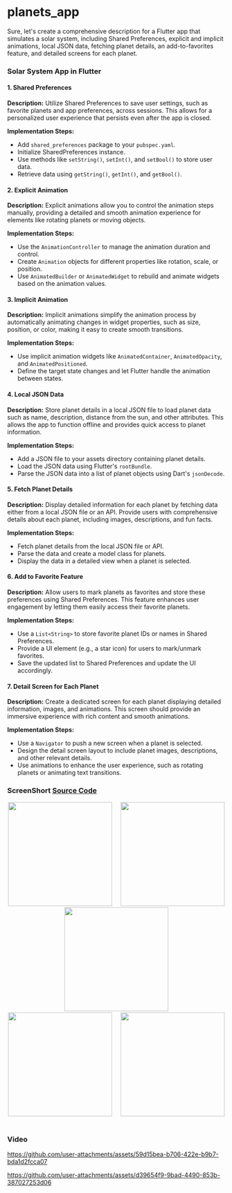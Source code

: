 # planets_app


Sure, let's create a comprehensive description for a Flutter app that simulates a solar system, including Shared Preferences, explicit and implicit animations, local JSON data, fetching planet details, an add-to-favorites feature, and detailed screens for each planet.

### Solar System App in Flutter

#### 1. **Shared Preferences**
**Description:**
Utilize Shared Preferences to save user settings, such as favorite planets and app preferences, across sessions. This allows for a personalized user experience that persists even after the app is closed.

**Implementation Steps:**
- Add `shared_preferences` package to your `pubspec.yaml`.
- Initialize SharedPreferences instance.
- Use methods like `setString()`, `setInt()`, and `setBool()` to store user data.
- Retrieve data using `getString()`, `getInt()`, and `getBool()`.

#### 2. **Explicit Animation**
**Description:**
Explicit animations allow you to control the animation steps manually, providing a detailed and smooth animation experience for elements like rotating planets or moving objects.

**Implementation Steps:**
- Use the `AnimationController` to manage the animation duration and control.
- Create `Animation` objects for different properties like rotation, scale, or position.
- Use `AnimatedBuilder` or `AnimatedWidget` to rebuild and animate widgets based on the animation values.

#### 3. **Implicit Animation**
**Description:**
Implicit animations simplify the animation process by automatically animating changes in widget properties, such as size, position, or color, making it easy to create smooth transitions.

**Implementation Steps:**
- Use implicit animation widgets like `AnimatedContainer`, `AnimatedOpacity`, and `AnimatedPositioned`.
- Define the target state changes and let Flutter handle the animation between states.

#### 4. **Local JSON Data**
**Description:**
Store planet details in a local JSON file to load planet data such as name, description, distance from the sun, and other attributes. This allows the app to function offline and provides quick access to planet information.

**Implementation Steps:**
- Add a JSON file to your assets directory containing planet details.
- Load the JSON data using Flutter's `rootBundle`.
- Parse the JSON data into a list of planet objects using Dart's `jsonDecode`.

#### 5. **Fetch Planet Details**
**Description:**
Display detailed information for each planet by fetching data either from a local JSON file or an API. Provide users with comprehensive details about each planet, including images, descriptions, and fun facts.

**Implementation Steps:**
- Fetch planet details from the local JSON file or API.
- Parse the data and create a model class for planets.
- Display the data in a detailed view when a planet is selected.

#### 6. **Add to Favorite Feature**
**Description:**
Allow users to mark planets as favorites and store these preferences using Shared Preferences. This feature enhances user engagement by letting them easily access their favorite planets.

**Implementation Steps:**
- Use a `List<String>` to store favorite planet IDs or names in Shared Preferences.
- Provide a UI element (e.g., a star icon) for users to mark/unmark favorites.
- Save the updated list to Shared Preferences and update the UI accordingly.

#### 7. **Detail Screen for Each Planet**
**Description:**
Create a dedicated screen for each planet displaying detailed information, images, and animations. This screen should provide an immersive experience with rich content and smooth animations.

**Implementation Steps:**
- Use a `Navigator` to push a new screen when a planet is selected.
- Design the detail screen layout to include planet images, descriptions, and other relevant details.
- Use animations to enhance the user experience, such as rotating planets or animating text transitions.


### ScreenShort [Source Code](https://github.com/Aksharpatel06/planets_app/tree/master/lib)

<p align='center'>
  <img src='https://github.com/user-attachments/assets/8d5eed17-c99e-4110-be67-08008090634e' width=240> &nbsp;&nbsp;&nbsp;
  <img src='https://github.com/user-attachments/assets/bb694f95-c0d0-46f1-97a4-ff6726029d14' width=240> &nbsp;&nbsp;&nbsp;
  <img src='https://github.com/user-attachments/assets/a4ac764d-f093-44a9-a0c1-15e1074b6a8d' width=240> &nbsp;&nbsp;&nbsp;
  <img src='https://github.com/user-attachments/assets/814f1106-513e-4502-8bc9-4e9e30df9f03' width=240> &nbsp;&nbsp;&nbsp;
  <img src='https://github.com/user-attachments/assets/5d2dd5d0-b287-4cb4-892d-08b3543145ed' width=240> &nbsp;&nbsp;&nbsp;
</p>


### Video

https://github.com/user-attachments/assets/59d15bea-b706-422e-b9b7-bda1d2fcca07



https://github.com/user-attachments/assets/d39654f9-9bad-4490-853b-387027253d06



